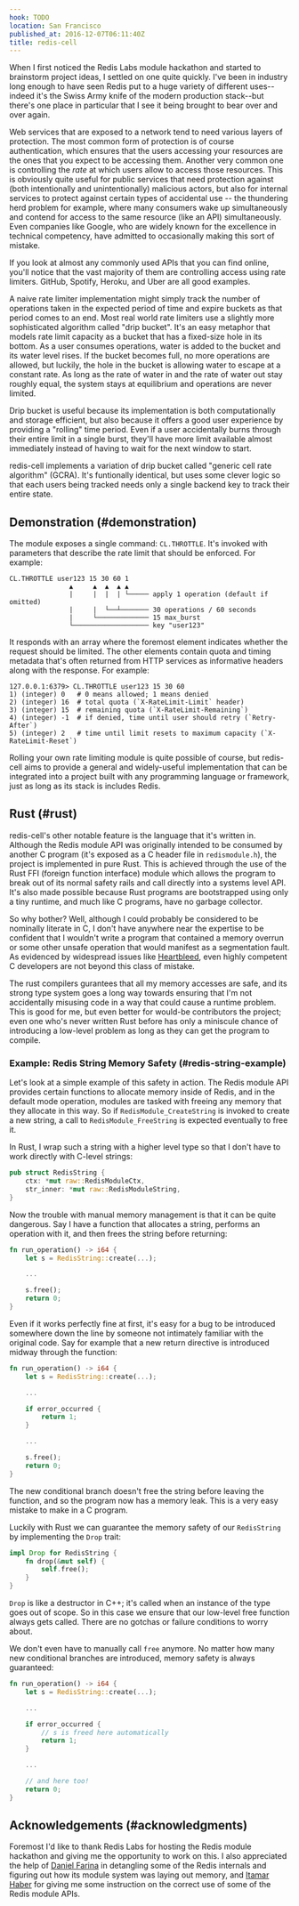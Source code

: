 ```yaml
---
hook: TODO
location: San Francisco
published_at: 2016-12-07T06:11:40Z
title: redis-cell
---
```


When I first noticed the Redis Labs module hackathon and started to brainstorm
project ideas, I settled on one quite quickly. I've been in industry long
enough to have seen Redis put to a huge variety of different uses--indeed it's
the Swiss Army knife of the modern production stack--but there's one place in
particular that I see it being brought to bear over and over again.

Web services that are exposed to a network tend to need various layers of
protection. The most common form of protection is of course authentication,
which ensures that the users accessing your resources are the ones that you
expect to be accessing them. Another very common one is controlling the _rate_
at which users allow to access those resources. This is obviously quite useful
for public services that need protection against (both intentionally and
unintentionally) malicious actors, but also for internal services to protect
against certain types of accidental use -- the thundering herd problem for
example, where many consumers wake up simultaneously and contend for access to
the same resource (like an API) simultaneously. Even companies like Google, who
are widely known for the excellence in technical competency, have admitted to
occasionally making this sort of mistake.

If you look at almost any commonly used APIs that you can find online, you'll
notice that the vast majority of them are controlling access using rate
limiters. GitHub, Spotify, Heroku, and Uber are all good examples.

A naive rate limiter implementation might simply track the number of operations
taken in the expected period of time and expire buckets as that period comes to
an end. Most real world rate limiters use a slightly more sophisticated
algorithm called "drip bucket". It's an easy metaphor that models rate limit
capacity as a bucket that has a fixed-size hole in its bottom. As a user
consumes operations, water is added to the bucket and its water level rises. If
the bucket becomes full, no more operations are allowed, but luckily, the hole
in the bucket is allowing water to escape at a constant rate. As long as the
rate of water in and the rate of water out stay roughly equal, the system stays
at equilibrium and operations are never limited.

Drip bucket is useful because its implementation is both computationally and
storage efficient, but also because it offers a good user experience by
providing a "rolling" time period. Even if a user accidentally burns through
their entire limit in a single burst, they'll have more limit available almost
immediately instead of having to wait for the next window to start.

redis-cell implements a variation of drip bucket called "generic cell rate
algorithm" (GCRA). It's funtionally identical, but uses some clever logic so
that each users being tracked needs only a single backend key to track their
entire state.

## Demonstration (#demonstration)

The module exposes a single command: `CL.THROTTLE`. It's invoked with
parameters that describe the rate limit that should be enforced. For example:

```
CL.THROTTLE user123 15 30 60 1
               ▲     ▲  ▲  ▲ ▲
               |     |  |  | └───── apply 1 operation (default if omitted)
               |     |  └──┴─────── 30 operations / 60 seconds
               |     └───────────── 15 max_burst
               └─────────────────── key "user123"
```

It responds with an array where the foremost element indicates whether the
request should be limited. The other elements contain quota and timing metadata
that's often returned from HTTP services as informative headers along with the
response. For example:

```
127.0.0.1:6379> CL.THROTTLE user123 15 30 60
1) (integer) 0   # 0 means allowed; 1 means denied
2) (integer) 16  # total quota (`X-RateLimit-Limit` header)
3) (integer) 15  # remaining quota (`X-RateLimit-Remaining`)
4) (integer) -1  # if denied, time until user should retry (`Retry-After`)
5) (integer) 2   # time until limit resets to maximum capacity (`X-RateLimit-Reset`)
```

Rolling your own rate limiting module is quite possible of course, but
redis-cell aims to provide a general and widely-useful implementation that can
be integrated into a project built with any programming language or framework,
just as long as its stack is includes Redis.

## Rust (#rust)

redis-cell's other notable feature is the language that it's written in.
Although the Redis module API was originally intended to be consumed by another
C program (it's exposed as a C header file in `redismodule.h`), the project is
implemented in pure Rust. This is achieved through the use of the Rust FFI
(foreign function interface) module which allows the program to break out of
its normal safety rails and call directly into a systems level API. It's also
made possible because Rust programs are bootstrapped using only a tiny runtime,
and much like C programs, have no garbage collector.

So why bother? Well, although I could probably be considered to be nominally
literate in C, I don't have anywhere near the expertise to be confident that I
wouldn't write a program that contained a memory overrun or some other unsafe
operation that would manifest as a segmentation fault. As evidenced by
widespread issues like [Heartbleed][heartbleed], even highly competent C
developers are not beyond this class of mistake.

The rust compilers gurantees that all my memory accesses are safe, and its
strong type system goes a long way towards ensuring that I'm not accidentally
misusing code in a way that could cause a runtime problem. This is good for me,
but even better for would-be contributors the project; even one who's never
written Rust before has only a miniscule chance of introducing a low-level
problem as long as they can get the program to compile.

### Example: Redis String Memory Safety (#redis-string-example)

Let's look at a simple example of this safety in action. The Redis module API
provides certain functions to allocate memory inside of Redis, and in the
default mode operation, modules are tasked with freeing any memory that they
allocate in this way. So if `RedisModule_CreateString` is invoked to create a
new string, a call to `RedisModule_FreeString` is expected eventually to free
it.

In Rust, I wrap such a string with a higher level type so that I don't have to
work directly with C-level strings:

``` rust
pub struct RedisString {
    ctx: *mut raw::RedisModuleCtx,
    str_inner: *mut raw::RedisModuleString,
}
```

Now the trouble with manual memory management is that it can be quite
dangerous. Say I have a function that allocates a string, performs an operation
with it, and then frees the string before returning:

``` rust
fn run_operation() -> i64 {
    let s = RedisString::create(...);

    ...

    s.free();
    return 0;
}
```

Even if it works perfectly fine at first, it's easy for a bug to be introduced
somewhere down the line by someone not intimately familiar with the original
code. Say for example that a new return directive is introduced midway through
the function:

``` rust
fn run_operation() -> i64 {
    let s = RedisString::create(...);

    ...

    if error_occurred {
        return 1;
    }

    ...

    s.free();
    return 0;
}
```

The new conditional branch doesn't free the string before leaving the function,
and so the program now has a memory leak. This is a very easy mistake to make
in a C program.

Luckily with Rust we can guarantee the memory safety of our `RedisString` by
implementing the `Drop` trait:

``` rust
impl Drop for RedisString {
    fn drop(&mut self) {
        self.free();
    }
}
```

`Drop` is like a destructor in C++; it's called when an instance of the type
goes out of scope. So in this case we ensure that our low-level free function
always gets called. There are no gotchas or failure conditions to worry about.

We don't even have to manually call `free` anymore. No matter how many new
conditional branches are introduced, memory safety is always guaranteed:

``` rust
fn run_operation() -> i64 {
    let s = RedisString::create(...);

    ...

    if error_occurred {
        // s is freed here automatically
        return 1;
    }

    ...

    // and here too!
    return 0;
}
```

## Acknowledgements (#acknowledgments)

Foremost I'd like to thank Redis Labs for hosting the Redis module hackathon
and giving me the opportunity to work on this. I also appreciated the help of
[Daniel Farina][dan] in detangling some of the Redis internals and figuring out
how its module system was laying out memory, and [Itamar Haber][itamar] for
giving me some instruction on the correct use of some of the Redis module APIs.

[dan]: https://twitter.com/danfarina
[heartbleed]: https://en.wikipedia.org/wiki/Heartbleed
[itamar]: https://twitter.com/itamarhaber
